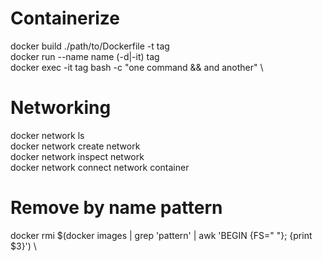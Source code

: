 # Containerize
docker build ./path/to/Dockerfile -t tag \
docker run --name name (-d|-it) tag \
docker exec -it tag bash -c "one command && and another" \

# Networking
docker network ls \
docker network create network \
docker network inspect network \
docker network connect network container

# Remove by name pattern
docker rmi $(docker images | grep 'pattern' | awk 'BEGIN {FS=" "}; {print $3}') \
